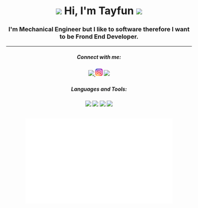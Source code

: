 
<h1 align = "center"><a target="_blank" href="https://www.youtube.com/c/TayfunTp"><img src="/image/youtube logo 2.png" width="30" ></a> Hi, I'm Tayfun <img src="https://media.giphy.com/media/hvRJCLFzcasrR4ia7z/giphy.gif" width="28"></h1>

<h3 align = "center">I'm Mechanical Engineer but I like to software therefore I want to be Frond End Developer.</h3>

---

<h5 align = "center">Connect with me:</h5>
 
<h5 align = "center"><a target="_blank" href="https://www.linkedin.com/in/tayfun-top-b7574220a/"><img src="/image/Linkedin.png" width="20"> </a><a target="_blank" href="https://www.instagram.com/tayfun_tp/"><img src="/image/instagram.png" width="20"></a> <a target="_blank" href="https://www.youtube.com/c/TayfunTp"><img src="/image/youtube.png" width="27"></a></h5>

<h5 align = "center">Languages and Tools:</h5> 

<h5 align = "center"><a target="_blank" href="https://html.com/"><img src="/image/html.png" width="25"></a> <a target="_blank" href="https://www.javascript.com/"><img src="/image/javascript.png" width="25"></a> <a href="#"><img src="/image/css.png" width="25"></a> <a href="https://en.wikipedia.org/wiki/Visual_Basic_for_Applications"><img src="/image/vba.png" width="28"></a></h5>

<h2 align = "center"><img src="gif/gif.gif" style="width:400px" align = "center"></h2>